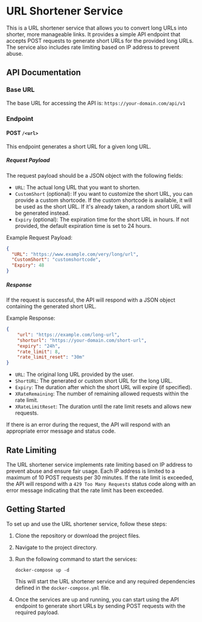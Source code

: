 # URL Shortener Service

This is a URL shortener service that allows you to convert long URLs into shorter, more manageable links. It provides a simple API endpoint that accepts POST requests to generate short URLs for the provided long URLs. The service also includes rate limiting based on IP address to prevent abuse.

## API Documentation

### Base URL

The base URL for accessing the API is: `https://your-domain.com/api/v1`

### Endpoint

#### POST `/<url>`

This endpoint generates a short URL for a given long URL.

##### Request Payload

The request payload should be a JSON object with the following fields:

- `URL`: The actual long URL that you want to shorten.
- `CustomShort` (optional): If you want to customize the short URL, you can provide a custom shortcode. If the custom shortcode is available, it will be used as the short URL. If it's already taken, a random short URL will be generated instead.
- `Expiry` (optional): The expiration time for the short URL in hours. If not provided, the default expiration time is set to 24 hours.

Example Request Payload:

```json
{
  "URL": "https://www.example.com/very/long/url",
  "CustomShort": "customshortcode",
  "Expiry": 48
}
```

##### Response

If the request is successful, the API will respond with a JSON object containing the generated short URL.

Example Response:

```json
{
    "url": "https://example.com/long-url",
    "shorturl": "https://your-domain.com/short-url",
    "expiry": "24h",
    "rate_limit": 8,
    "rate_limit_reset": "30m"
}
```
- `URL`: The original long URL provided by the user.
- `ShortURL`: The generated or custom short URL for the long URL.
- `Expiry`: The duration after which the short URL will expire (if specified).
- `XRateRemaining`: The number of remaining allowed requests within the rate limit.
- `XRateLimitReset`: The duration until the rate limit resets and allows new requests.

If there is an error during the request, the API will respond with an appropriate error message and status code.

## Rate Limiting

The URL shortener service implements rate limiting based on IP address to prevent abuse and ensure fair usage. Each IP address is limited to a maximum of 10 POST requests per 30 minutes. If the rate limit is exceeded, the API will respond with a `429 Too Many Requests` status code along with an error message indicating that the rate limit has been exceeded.

## Getting Started

To set up and use the URL shortener service, follow these steps:

1. Clone the repository or download the project files.
2. Navigate to the project directory.
3. Run the following command to start the services:

   ```
   docker-compose up -d
   ```

   This will start the URL shortener service and any required dependencies defined in the `docker-compose.yml` file.

4. Once the services are up and running, you can start using the API endpoint to generate short URLs by sending POST requests with the required payload.
